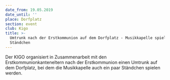 ```yaml
---
date_from: 19.05.2019
date_until: ''
place: Dorfplatz
section: event
club: Kigo
title: >-
  Umtrunk nach der Erstkommunion auf dem Dorfplatz - Musikkapelle spielt
  Ständchen
---
```

Der KIGO organisiert in Zusammenarbeit mit den Erstkommunionkanteneltern nach der Erstkommunion einen Umtrunk auf dem Dorfplatz, bei dem die Musikkapelle auch ein paar Ständchen spielen werden.
